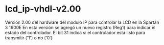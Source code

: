 # lcd_ip-vhdl-v2.00
Versión 2.00 del hardware del modulo IP para controlar la LCD en la Spartan 3 1600E
En esta versión se agregó un nuevo registro (Reg1) para indicar el estado del controlador. El bit 31 indica si el controlador está listo para transmitir ('1') o no ('0')
